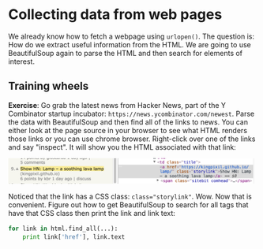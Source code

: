 # Collecting data from web pages

We already know how to fetch a webpage using `urlopen()`. The question is: How do we extract useful information from the HTML. We are going to use BeautifulSoup again to parse the HTML and then search for elements of interest.

## Training wheels

**Exercise**: Go grab the latest news from Hacker News, part of the Y Combinator startup incubator: `https://news.ycombinator.com/newest`. Parse the data with BeautifulSoup and then find all of the links to news.  You can either look at the page source in your browser to see what HTML renders those links or you can use chrome browser. Right-click over one of the links and say "inspect". It will show you the HTML associated with that link:

<img src=figures/hn-element.png width=500>

Noticed that the link has a CSS class: `class="storylink"`. Wow. Now that is convenient. Figure out how to get BeautifulSoup to search for all tags that have that CSS class then print the link and link text:

```python
for link in html.find_all(...):
    print link['href'], link.text
```
